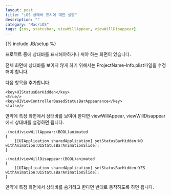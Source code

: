 ```yaml
---
layout: post
title: "iOS 상태바 표시에 대한 설명"
description: ""
category: "Mac/iOS"
tags: [ios, statusbar, viewWillAppear, viewWillDisappear]
---
```

{% include JB/setup %}

프로젝트 중에 상태바를 표시해야하거나 꺼야 하는 화면이 있습니다.

전체 화면에 상태바를 보이지 않게 하기 위해서는 ProjectName-Info.plist파일을 수정해야 합니다.

다음 항목을 추가합니다.

	<key>UIStatusBarHidden</key>
	<true/>
	<key>UIViewControllerBasedStatusBarAppearance</key>
	<false/>

만약에 특정 화면에서 상태바를 보여야 한다면 viewWillAppear, viewWillDisappear에서 상태바를 설정하면 됩니다.

	-(void)viewWillAppear:(BOOL)animated 
	{
	    [[UIApplication sharedApplication] setStatusBarHidden:NO withAnimation:UIStatusBarAnimationSlide];
	}

	-(void)viewWillDisappear:(BOOL)animated 
	{
	    [[UIApplication sharedApplication] setStatusBarHidden:YES withAnimation:UIStatusBarAnimationSlide];
	}

만약에 특정 화면에서 상태바를 숨기려고 한다면 반대로 동작하도록 하면 됩니다.
